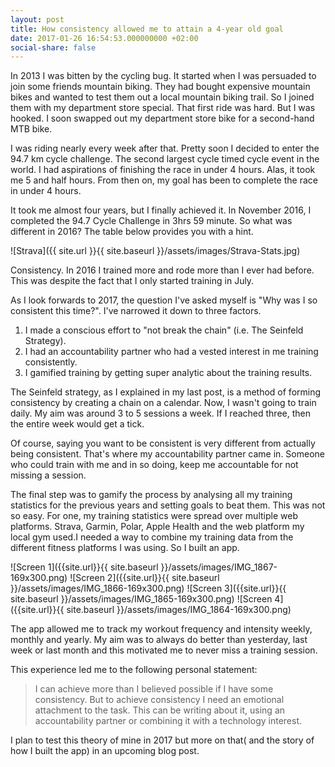 ```yaml
---
layout: post
title: How consistency allowed me to attain a 4-year old goal
date: 2017-01-26 16:54:53.000000000 +02:00
social-share: false
---
```

In 2013 I was bitten by the cycling bug. It started when I was persuaded to join some friends mountain biking. They had bought expensive mountain bikes and wanted to test them out a local mountain biking trail. So I joined them with my department store special. 
That first ride was hard. But I was hooked. I soon swapped out my department store bike for a second-hand MTB bike.

I was riding nearly every week after that. Pretty soon I decided to enter the 94.7 km cycle challenge. The second largest cycle timed cycle event in the world. I had aspirations of finishing the race in under 4 hours. Alas, it took me 5 and half hours. From then on, my goal has been to complete the race in under 4 hours.

It took me almost four years, but I finally achieved it. In November 2016, I completed the 94.7 Cycle Challenge in 3hrs 59 minute. So what was different in 2016? The table below provides you with a hint.

![Strava]({{ site.url }}{{ site.baseurl }}/assets/images/Strava-Stats.jpg)


Consistency. In 2016 I trained more and rode more than I ever had before. This was despite the fact that I only started training in July.

As I look forwards to 2017, the question I've asked myself is "Why was I so consistent this time?". 
I've narrowed it down to three factors.
1. I made a conscious effort to "not break the chain" (i.e. The Seinfeld Strategy).
2. I had an accountability partner who had a vested interest in me training consistently.
3. I gamified training by getting super analytic about the training results.


The Seinfeld strategy, as I explained in my last post, is a method of forming consistency by creating a chain on a calendar. Now, I wasn't going to train daily. My aim was around 3 to 5 sessions a week. If I reached three, then the entire week would get a tick.

Of course, saying you want to be consistent is very different from actually being consistent. That's where my accountability partner came in. Someone who could train with me and in so doing, keep me accountable for not missing a session.

The final step was to gamify the process by analysing all my training statistics for the previous years and setting goals to beat them. This was not so easy. For one, my training statistics were spread over multiple web platforms. Strava, Garmin, Polar, Apple Health and the web platform my local gym used.I needed a way to combine my training data from the different fitness platforms I was using. So I built an app.

![Screen 1]({{site.url}}{{ site.baseurl }}/assets/images/IMG_1867-169x300.png)
![Screen 2]({{site.url}}{{ site.baseurl }}/assets/images/IMG_1866-169x300.png)
![Screen 3]({{site.url}}{{ site.baseurl }}/assets/images/IMG_1865-169x300.png)
![Screen 4]({{site.url}}{{ site.baseurl }}/assets/images/IMG_1864-169x300.png)

The app allowed me to track my workout frequency and intensity weekly, monthly and yearly. My aim was to always do better than yesterday, last week or last month and this motivated me to never miss a training session.

This experience led me to the following personal statement:

> I can achieve more than I believed possible if I have some consistency. But to achieve consistency I need an emotional attachment to the task. This can be writing about it, using an accountability partner or combining it with a technology interest.

I plan to test this theory of mine in 2017 but more on that( and the story of how I built the app) in an upcoming blog post.

